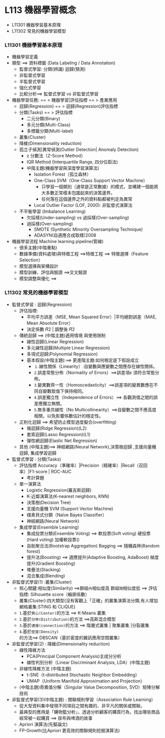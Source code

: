 # L113 機器學習概念
- L11301 機器學習基本原理
- L11302 常見的機器學習模型

### L11301 機器學習基本原理
- 機器學習定義
- 類型  ==> 資料標籤 (Data Labeling / Data Annotation)
  - 監督式學習:  分類(辨識)   迴歸(預測)
  - 非監督式學習
  - 半監督式學習
  - 強化式學習
  - 比較分析==> 監督式學習 vs 非監督式學習
- 機器學習任務: == >  機器學習|評估指標 == > 產業應用
  - 迴歸(Regression) == >  迴歸(Regression)評估指標 
  - 分類(Tasks) == > 評估指標 
    - 二元分類(Binary)
    - 多元分類(Multi-Class)
    - 多標籤分類(Multi-label)  
  - 叢集(Cluster)
  - 降維(Dimensionality reduction)
  - 孤立子偵測|異常偵測(Outlier Detection| Anomaly Detection)
    - z 分數法（Z-Score Method）
    - IQR Method (Interquartile Range, 四分位距法)
    - 中階主題(機器學習與深度學習演算法)
      - Isolation Forest（孤立森林）
      - One-Class SVM（One-Class Support Vector Machine）
        - 只學習一個類別（通常是正常數據）的模式，並構建一個能將大多數正常樣本包圍起來的決策邊界。
        - 任何落在這個邊界之外的資料點都被判定為異常 
      - Local Outlier Factor (LOF, 2000): 非監督式演算法
  - 不平衡學習 (Imbalance Learning)
    - 欠採樣(Under-sampling) vs 過採樣(Over-sampling)
    - 過採樣(Over-sampling)
      - SMOTE (Synthetic Minority Oversampling Technique)
      - ADASYN(自適應合成取樣)2008
- 機器學習流程  Machine learning pipeline(管線)
  - 很多主題(中階重點)
  - 數據準備(資料處理)與特徵工程 ==>特徵工程 ==> 特徵選擇（Feature Selection）
  - 模型選擇與架構設計
  - 模型訓練、評估與驗證 ==>交叉驗證
  - 模型調整與優化 ==>

### L11302 常見的機器學習模型
- 監督式學習 : 迴歸(Regression)
  - 評估指標:
    - 平均平方誤差（MSE, Mean Squared Error）|平均絕對誤差（MAE, Mean Absolute Error）
    - 決定係數 𝑅2 | 調整後 𝑅2
  - 傳統迴歸 ==> (中階主題)適用情境 與使用限制
    - 線性迴歸(Linear Regression)
    - 多元線性迴歸(Multiple Linear Regression)
    - 多項式迴歸(Polynomial Regression)
    - 基本假設(中階主題):==> 更進階主題:如何檢定底下假設成立
      - `１`.線性關係（Linearity）:自變數與應變數之間應存在線性關係。
      - `2`.誤差常態分佈（Normality of Errors）==>誤差項ε 須符合常態分佈。
      - `3`.變異數齊一性（Homoscedasticity）==>誤差項的變異數應在不同自變數取值下保持相同。
      - `4`.誤差獨立性（Independence of Errors）==> 各觀測值之間的誤差應獨立無關。
      - `5`.無多重共線性（No Multicollinearity）==>自變數之間不應高度相關，以免影響係數估計的穩定性。
  - 正則化迴歸 ==> 希望防止模型過度擬合(overfitting)
    - 嶺迴歸(Ridge Regression)(L2)
    - 套索迴歸(Lasso Regression)(L1)
    - 彈性網迴歸(Elastic Net Regression)
  - 其他 (中階主題)==>  神經網路(Neural Network),決策樹迴歸 ,支援向量機迴歸, 集成學習迴歸
- 監督式學習 : 分類(Tasks) 
  - 評估指標 Accuracy（準確率）|Precision（精確率）|Recall（召回率）|F1-score | ROC-AUC
    - 考計算題 
  - 單一演算法
    - Logistic Regression(羅吉斯迴歸)
    - K-近鄰演算法(K-nearest neighbors, KNN)
    - 決策樹(Decision Tree)
    - 支援向量機 SVM (Support Vector Machine)
    - 樸素貝式分類（Naïve Bayes Classifier）
    - 神經網路(Neural Network)
  - 集成學習(Ensemble Learning)
    - 集成投票分類(Ensemble Voting) ==> 軟投票(Soft voting) 硬投票(Hard voting) 加權軟投票()
    - 自助聚合法(Bootstrap Aggregation) Bagging ==> 隨機森林(Random forest)
    - 提升法(Boosting) ==> 適應提升(Adaptive Boosting, AdaBoost)  梯度提升(Gradient Boosting)
    - 堆疊法(Stacking)
    - 混合集成(Blending)
- 非監督式學習(1) :叢集(Cluster)
  - 核心關鍵:相似度(Similarity) ==>群組`內`相似度高 群組`間`相似度低 ==>  評估指標: Silhouette score（輪廓係數）
  - 叢集(Cluster):四大類型(沒有客觀上「正確」的叢集演算法分類,有人增加網格叢集:STING 和 CLIQUE)
  - `1`.基於`質心(Center)`的方法 ==> K-Means 叢集
  - `2`.基於`分佈(Distribution)`的方法 ==>高斯混合模型
  - `3`.基於`連接(connection)`的方法 ==> 階層式叢集 | 聚集叢集 |分裂叢集
  - `4`.基於`密度(Density)`的方法==> DBSCAN（基於密度的雜訊應用空間叢集） 
- 非監督式學習(2) : 降維(Dimensionality reduction)
  - 線性降維方法
    - PCA(Principal Component Analysis)主成分分析
    - 線性判別分析（Linear Discriminant Analysis, LDA）(中階主題)
  - 非線性降維方法 (中階主題)
    - t-SNE（t-distributed Stochastic Neighbor Embedding）
    - UMAP（Uniform Manifold Approximation and Projection） 
  - (中階主題)奇異值分解（Singular Value Decomposition, SVD）矩陣分解技術
- 非監督式學習(3)(中階主題) : 關聯規則學習（Association Rule Learning）
  - 從大型資料集中發現不同項目之間有趣的、非平凡的關係或關聯。
  - 最典型的應用是「購物籃分析」，透過分析顧客的購買行為，找出哪些商品經常被一起購買 ==>  尿布與啤酒的故事
  - Apriori 演算法(先驅論文)
  - FP-Growth(比Apriori 更高效的關聯規則挖掘演算法)
 
